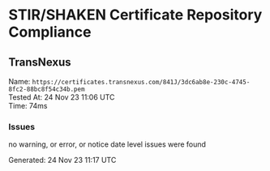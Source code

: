 # STIR/SHAKEN Certificate Repository Compliance

## TransNexus

Name: `https://certificates.transnexus.com/841J/3dc6ab8e-230c-4745-8fc2-88bc8f54c34b.pem`\
Tested At: 24 Nov 23 11:06 UTC\
Time: 74ms

### Issues

no warning, or error, or notice date level issues were found

Generated: 24 Nov 23 11:17 UTC